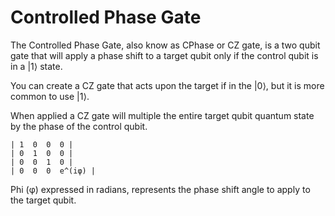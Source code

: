 # Controlled Phase Gate

The Controlled Phase Gate, also know as CPhase or CZ gate, is a two qubit gate that will apply a phase shift to a target qubit only if the control qubit is in a |1⟩ state.

You can create a CZ gate that acts upon the target if in the |0⟩, but it is more common to use |1⟩.

When applied a CZ gate will multiple the entire target qubit quantum state by the phase of the control qubit.

    | 1  0  0  0 |
    | 0  1  0  0 |
    | 0  0  1  0 |
    | 0  0  0  e^(iφ) |

Phi (φ) expressed in radians, represents the phase shift angle to apply to the target qubit.